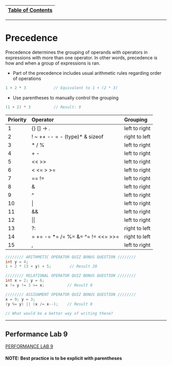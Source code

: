 |[Table of Contents](/00-Table-of-Contents.md)|
|---|

---

# Precedence

Precedence determines the grouping of operands with operators in expressions with more than one operator. In other words, precedence is how and when a group of expressions is ran.

* Part of the precedence includes usual arithmetic rules regarding order of operations

```c
1 + 2 * 3            // Equivalent to 1 + (2 * 3)
```

* Use parentheses to manually control the grouping

```c
(1 + 2) * 3          // Result: 9
```

| **Priority** | **Operator** | **Grouping** |
| :--- | :--- | :--- |
| 1 | {} \[\] -&gt; . | left to right |
| 2 | ! ~ ++ -- = - \(type\)\* & sizeof | right to left |
| 3 | \* / % | left to right |
| 4 | + - | left to right |
| 5 | &lt;&lt; &gt;&gt; | left to right |
| 6 | &lt; &lt;= &gt; &gt;= | left to right |
| 7 | == != | left to right |
| 8 | & | left to right |
| 9 | ^ | left to right |
| 10 | \| | left to right |
| 11 | && | left to right |
| 12 | \|\| | left to right |
| 13 | ?: | right to left |
| 14 | = += -= \*= /= %= &= ^= != &lt;&lt;= &gt;&gt;= | right to left |
| 15 | , | left to right |

```c
//////// ARITHMETIC OPERATOR QUIZ BONUS QUESTION ////////
int y = 4;
1 + 2 * (3 + y) + 5;        // Result 20

//////// RELATIONAL OPERATOR QUIZ BONUS QUESTION ////////
int x = 2; y = 6;
x != y != 3 >= x;          // Result 0

//////// ASSIGNMENT OPERATOR QUIZ BONUS QUESTION ////////
x = 9; y = 3;
(y %= y) || (x /= x--);    // Result 0

// What would be a better way of writing these?
```

---

## Performance Lab 9

<a href="https://github.com/CyberTrainingUSAF/05-C-Programming/blob/master/05_Operators_expressions/performance_labs/Lab9.md" rel="PERFORMANCE LAB 9"> PERFORMANCE LAB 9 </a>

#### NOTE: Best practice is to be explicit with parentheses
